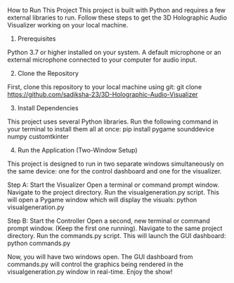 How to Run This Project
This project is built with Python and requires a few external libraries to run. Follow these steps to get the 3D Holographic Audio Visualizer working on your local machine.

1. Prerequisites

Python 3.7 or higher installed on your system.
A default microphone or an external microphone connected to your computer for audio input.

2. Clone the Repository

First, clone this repository to your local machine using git:
git clone https://github.com/sadiksha-23/3D-Holographic-Audio-Visualizer

3. Install Dependencies
   
This project uses several Python libraries. Run the following command in your terminal to install them all at once:
pip install pygame sounddevice numpy customtkinter 

4. Run the Application (Two-Window Setup)
   
This project is designed to run in two separate windows simultaneously on the same device: one for the control dashboard and one for the visualizer.

   Step A: Start the Visualizer
   Open a terminal or command prompt window.
   Navigate to the project directory.
   Run the visualgeneration.py script. This will open a Pygame window which will display the visuals:
   python visualgeneration.py

   Step B: Start the Controller
   Open a second, new terminal or command prompt window. (Keep the first one running).
   Navigate to the same project directory.
   Run the commands.py script. This will launch the GUI dashboard:
   python commands.py

Now, you will have two windows open. The GUI dashboard from commands.py will control the graphics being rendered in the visualgeneration.py window in real-time. Enjoy the show!
